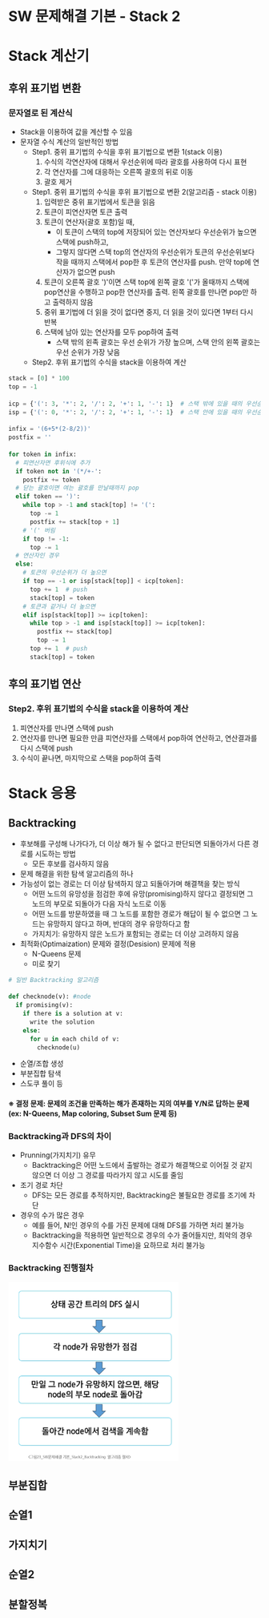 # SW 문제해결 기본 - Stack 2
# Stack 계산기
## 후위 표기법 변환
### 문자열로 된 계산식
- Stack을 이용하여 값을 계산할 수 있음
- 문자열 수식 계산의 일반적인 방법
  - Step1. 중위 표기법의 수식을 후위 표기법으로 변환 1(stack 이용)
    1. 수식의 각연산자에 대해서 우선순위에 따라 괄호를 사용하여 다시 표현
    2. 각 연산자를 그에 대응하는 오른쪽 괄호의 뒤로 이동
    3. 괄호 제거
  - Step1. 중위 표기법의 수식을 후위 표기법으로 변환 2(알고리즘 - stack 이용)
    1. 입력받은 중위 표기법에서 토큰을 읽음
    2. 토큰이 피연산자면 토큰 출력
    3. 토큰이 연산자(괄호 포함)일 때,
         - 이 토큰이 스택의 top에 저장되어 있는 연산자보다 우선순위가 높으면 스택에 push하고,
         - 그렇지 않다면 스택 top의 연산자의 우선순위가 토큰의 우선순위보다 작을 때까지 스택에서 pop한 후 토큰의 연산자를 push. 만약 top에 연산자가 없으면 push
    4. 토큰이 오른쪽 괄호 ')'이면 스택 top에 왼쪽 괄호 '('가 올때까지 스택에 pop연산을 수행하고 pop한 연산자를 출력. 왼쪽 괄호를 만나면 pop만 하고 출력하지 않음
    5. 중위 표기법에 더 읽을 것이 없다면 중지, 더 읽을 것이 있다면 1부터 다시 반복
    6. 스택에 남아 있는 연산자를 모두 pop하여 출력
         - 스택 밖의 왼족 괄호는 우선 순위가 가장 높으며, 스택 안의 왼쪽 괄호는 우선 순위가 가장 낮음
  - Step2. 후위 표기법의 수식을 stack을 이용하여 계산
```python
stack = [0] * 100
top = -1

icp = {'(': 3, '*': 2, '/': 2, '+': 1, '-': 1}  # 스택 밖에 있을 때의 우선순위(클수록 높음)
isp = {'(': 0, '*': 2, '/': 2, '+': 1, '-': 1}  # 스택 안에 있을 때의 우선순위(클수록 높음)

infix = '(6+5*(2-8/2))'
postfix = ''

for token in infix:
  # 피연산자면 후위식에 추가
  if token not in '(*/+-':
    postfix += token
  # 닫는 괄호이면 여는 괄호를 만날때까지 pop
  elif token == ')':
    while top > -1 and stack[top] != '(':
      top -= 1
      postfix += stack[top + 1]
    # '(' 버림
    if top != -1:
      top -= 1
  # 연산자인 경우
  else:
    # 토큰의 우선순위가 더 높으면
    if top == -1 or isp[stack[top]] < icp[token]:
      top += 1  # push
      stack[top] = token
    # 토큰과 같거나 더 높으면
    elif isp[stack[top]] >= icp[token]:
      while top > -1 and isp[stack[top]] >= icp[token]:
        postfix += stack[top]
        top -= 1
      top += 1  # push
      stack[top] = token
```
## 후의 표기법 연산
### Step2. 후위 표기법의 수식을 stack을 이용하여 계산
1. 피연산자를 만나면 스택에 push
2. 연산자를 만나면 필요한 만큼 피연산자를 스택에서 pop하여 연산하고, 연산결과를 다시 스택에 push
3. 수식이 끝나면, 마지막으로 스택을 pop하여 출력
# Stack 응용
## Backtracking
- 후보해를 구성해 나가다가, 더 이상 해가 될 수 없다고 판단되면 되돌아가서 다른 경로를 시도하는 방법
  - 모든 후보를 검사하지 않음
- 문제 해결을 위한 탐색 알고리즘의 하나
- 가능성이 없는 경로는 더 이상 탐색하지 않고 되돌아가며 해결책을 찾는 방식
  - 어떤 노드의 유망성을 점검한 후에 유망(promising)하지 않다고 결정되면 그 노드의 부모로 되돌아가 다음 자식 노드로 이동
  - 어떤 노드를 방문하였을 때 그 노드를 포함한 경로가 해답이 될 수 없으면 그 노드는 유망하지 않다고 하며, 반대의 경우 유망하다고 함
  - 가지치기: 유망하지 않은 노드가 포함되는 경로는 더 이상 고려하지 않음
- 최적화(Optimaization) 문제와 결정(Desision) 문제에 적용
  - N-Queens 문제
  - 미로 찾기
```python
# 일반 Backtracking 알고리즘

def checknode(v): #node
  if promising(v):
    if there is a solution at v:
      write the solution
    else:
      for u in each child of v:
        checknode(u)
```
  - 순열/조합 생성
  - 부분집합 탐색
  - 스도쿠 풀이 등
#### ※ 결정 문제: 문제의 조건을 만족하는 해가 존재하는 지의 여부를 Y/N로 답하는 문제(ex: N-Queens, Map coloring, Subset Sum 문제 등)
### Backtracking과 DFS의 차이
- Prunning(가지치기) 유무
  - Backtracking은 어떤 노드에서 출발하는 경로가 해결책으로 이어질 것 같지 않으면 더 이상 그 경로를 따라가지 않고 시도를 줄임
- 조기 경로 차단
  - DFS는 모든 경로를 추적하지만, Backtracking은 불필요한 경로를 조기에 차단
- 경우의 수가 많은 경우
  - 예를 들어, N!인 경우의 수를 가진 문제에 대해 DFS를 가하면 처리 불가능
  - Backtracking을 적용하면 일반적으로 경우의 수가 줄어들지만, 최악의 경우 지수함수 시간(Exponential Time)을 요하므로 처리 불가능
### Backtracking 진행절차
![alt text](image/image0814-1.png)
## 부분집합
## 순열1
## 가지치기
## 순열2
## 분할정복